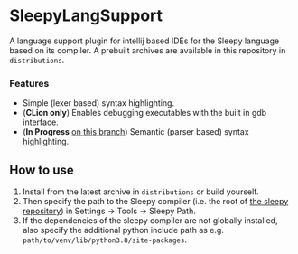 # SleepyLangSupport

A language support plugin for intellij based IDEs for the Sleepy language based on its compiler. A prebuilt archives are available in this repository in `distributions`.

### Features
* Simple (lexer based) syntax highlighting.
* (__CLion only__) Enables debugging executables with the built in gdb interface.
* (__In Progress__ [on this branch](https://github.com/leanderBehr/SleepyLangSupport/tree/parsing)) Semantic (parser based) syntax highlighting.

## How to use
1. Install from the latest archive in `distributions` or build yourself.
2. Then specify the path to the Sleepy compiler (i.e. the root of [the sleepy repository](https://github.com/Zettelkasten/sleepy)) in Settings -> Tools -> Sleepy Path.
3. If the dependencies of the sleepy compiler are not globally installed, also specify the additional python include path as e.g. `path/to/venv/lib/python3.8/site-packages`.
